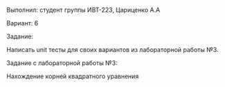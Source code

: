 
Выполнил: студент группы ИВТ-223, Цариценко А.А

Вариант: 6

Задание:

Написать unit тесты для своих вариантов из лабораторной работы №3.

Задание c лабораторной работы №3:

Нахождение корней квадратного уравнения

